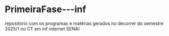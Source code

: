 # PrimeiraFase---inf
repositório com os programas e matérias gerados no decorrer do semestre 2025/1 no CT em inf internet SENAI
